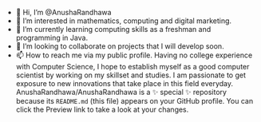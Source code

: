- 👋 Hi, I’m @AnushaRandhawa
- 👀 I’m interested in mathematics, computing and digital marketing.
- 🌱 I’m currently learning computing skills as a freshman and programming in Java.
- 💞️ I’m looking to collaborate on projects that I will develop soon.
- 📫 How to reach me via my public profile.
Having no college experience with Computer Science, I hope to establish myself as a good computer scientist by working on my skillset and studies.
I am passionate to get exposure to new innovations that take place in this field everyday.
AnushaRandhawa/AnushaRandhawa is a ✨ special ✨ repository because its `README.md` (this file) appears on your GitHub profile.
You can click the Preview link to take a look at your changes.
